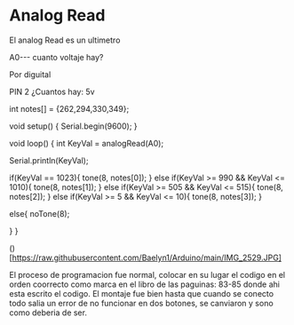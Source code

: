 # Analog Read

El analog Read es un ultimetro 

A0--- cuanto voltaje hay?

Por diguital

PIN 2 ¿Cuantos hay:
5v




int notes[] = {262,294,330,349};

void setup() {
  Serial.begin(9600);
}

void loop() {
  int KeyVal = analogRead(A0);

  Serial.println(KeyVal);

if(KeyVal == 1023){
  tone(8, notes[0]);
}
  else if(KeyVal >= 990 && KeyVal <= 1010){
    tone(8, notes[1]);
  }
  else if(KeyVal >= 505 && KeyVal <= 515){
    tone(8, notes[2]);
  }
  else if(KeyVal >= 5 && KeyVal <= 10){
    tone(8, notes[3]);
  }

  else{
    noTone(8);
    
  }
  }


() [https://raw.githubusercontent.com/Baelyn1/Arduino/main/IMG_2529.JPG] 

El proceso de programacion fue normal, colocar en su lugar el codigo en el orden coorrecto como marca en el libro de las paguinas: 83-85 donde ahi esta escrito el codigo.
El montaje fue bien hasta que cuando se conecto todo salia un error de no funcionar en dos botones, se canviaron y sono como deberia de ser.




